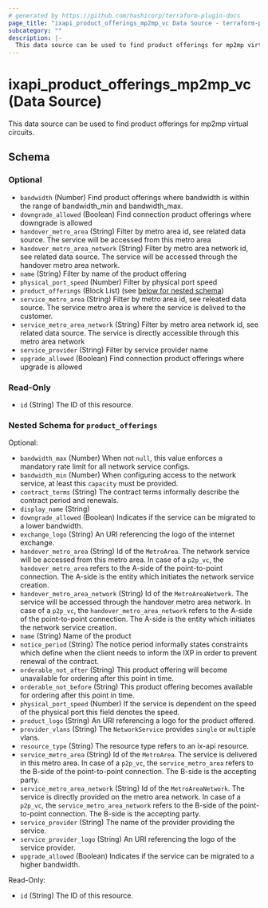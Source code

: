 ```yaml
---
# generated by https://github.com/hashicorp/terraform-plugin-docs
page_title: "ixapi_product_offerings_mp2mp_vc Data Source - terraform-provider-ix-api"
subcategory: ""
description: |-
  This data source can be used to find product offerings for mp2mp virtual circuits.
---
```


# ixapi_product_offerings_mp2mp_vc (Data Source)

This data source can be used to find product offerings for mp2mp virtual circuits.



<!-- schema generated by tfplugindocs -->
## Schema

### Optional

- `bandwidth` (Number) Find product offerings where bandwidth is within the range of bandwidth_min and bandwidth_max.
- `downgrade_allowed` (Boolean) Find connection product offerings where downgrade is allowed
- `handover_metro_area` (String) Filter by metro area id, see related data source. The service will be accessed from this metro area
- `handover_metro_area_network` (String) Filter by metro area network id, see related data source. The service will be accessed through the handover metro area network.
- `name` (String) Filter by name of the product offering
- `physical_port_speed` (Number) Filter by physical port speed
- `product_offerings` (Block List) (see [below for nested schema](#nestedblock--product_offerings))
- `service_metro_area` (String) Filter by metro area id, see releated data source. The service metro area is where the service is delived to the customer.
- `service_metro_area_network` (String) Filter by metro area network id, see related data source. The service is directly accessible through this metro area network
- `service_provider` (String) Filter by service provider name
- `upgrade_allowed` (Boolean) Find connection product offerings where upgrade is allowed

### Read-Only

- `id` (String) The ID of this resource.

<a id="nestedblock--product_offerings"></a>
### Nested Schema for `product_offerings`

Optional:

- `bandwidth_max` (Number) When not `null`, this value enforces a mandatory rate limit for all network service configs.
- `bandwidth_min` (Number) When configuring access to the network service, at least this `capacity` must be provided.
- `contract_terms` (String) The contract terms informally describe the contract period and renewals.
- `display_name` (String)
- `downgrade_allowed` (Boolean) Indicates if the service can be migrated to a lower bandwidth.
- `exchange_logo` (String) An URI referencing the logo of the internet exchange.
- `handover_metro_area` (String) Id of the `MetroArea`. The network service will be accessed from this metro area.  In case of a `p2p_vc`, the `handover_metro_area` refers to the A-side of the point-to-point connection. The A-side is the entity which initiates the network service creation.
- `handover_metro_area_network` (String) Id of the `MetroAreaNetwork`. The service will be accessed through the handover metro area network.  In case of a `p2p_vc`, the `handover_metro_area_network` refers to the A-side of the point-to-point connection. The A-side is the entity which initiates the network service creation.
- `name` (String) Name of the product
- `notice_period` (String) The notice period informally states constraints which define when the client needs to inform the IXP in order to prevent renewal of the contract.
- `orderable_not_after` (String) This product offering will become unavailable for ordering after this point in time.
- `orderable_not_before` (String) This product offering becomes available for ordering after this point in time.
- `physical_port_speed` (Number) If the service is dependent on the speed of the physical port this field denotes the speed.
- `product_logo` (String) An URI referencing a logo for the product offered.
- `provider_vlans` (String) The `NetworkService` provides `single` or `multi`ple vlans.
- `resource_type` (String) The resource type refers to an ix-api resource.
- `service_metro_area` (String) Id of the `MetroArea`. The service is delivered in this metro area.  In case of a `p2p_vc`, the `service_metro_area` refers to the B-side of the point-to-point connection. The B-side is the accepting party.
- `service_metro_area_network` (String) Id of the `MetroAreaNetwork`. The service is directly provided on the metro area network.  In case of a `p2p_vc`, the `service_metro_area_network` refers to the B-side of the point-to-point connection. The B-side is the accepting party.
- `service_provider` (String) The name of the provider providing the service.
- `service_provider_logo` (String) An URI referencing the logo of the service provider.
- `upgrade_allowed` (Boolean) Indicates if the service can be migrated to a higher bandwidth.

Read-Only:

- `id` (String) The ID of this resource.



